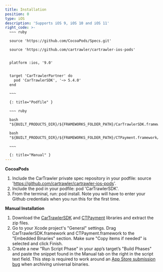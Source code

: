 ```yaml
---
title: Installation
position: 0
type: iOS
description: 'Supports iOS 9, iOS 10 and iOS 11'
right_code: >-
  ~~~ ruby

  source 'https://github.com/CocoaPods/Specs.git'

  source 'https://github.com/cartrawler/cartrawler-ios-pods'


  platform :ios, '9.0'


  target 'CarTrawlerPartner' do
    pod 'CarTrawlerSDK', '~> 5.4.0'
  end

  ~~~

  {: title="Podfile" }

  ~~~ ruby

  bash
  "${BUILT_PRODUCTS_DIR}/${FRAMEWORKS_FOLDER_PATH}/CarTrawlerSDK.framework/strip-frameworks.sh"

  bash
  "${BUILT_PRODUCTS_DIR}/${FRAMEWORKS_FOLDER_PATH}/CTPayment.framework/strip-frameworks.sh"

  ~~~

  {: title="Manual" }
---
```



**CocoaPods**

1. Include the CarTrawler private spec repository in your podfile: source 'https://github.com/cartrawler/cartrawler-ios-pods'.
2. Include the pod in your podfile: pod 'CarTrawlerSDK'.
3. From the terminal, run: pod install. Note you will have to enter your Github credentials when you run this for the first time.

**Manual Installation**

1. Download the&nbsp;[CarTrawlerSDK](https://github.com/cartrawler/cartrawler-ios-sdk/archive/master.zip)&nbsp;and [CTPayment](https://github.com/cartrawler/cartrawler-ios-payment/archive/master.zip) libraries and extract the zip files.
2. Go to your Xcode project's "General" settings. Drag CarTrawlerSDK.framework and CTPayment.framework to the "Embedded Binaries" section. Make sure "Copy items if needed" is selected and click Finish.
3. Create a new "Run Script Phase" in your app’s target’s "Build Phases" and paste the snippet found in the Manual tab on the right in the script text field. This step is required to work around an [App Store submission bug](http://www.openradar.me/radar?id=6409498411401216) when archiving universal binaries.
